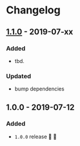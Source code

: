 # Changelog


## [1.1.0](https://github.com/superchargejs/collections/compare/v1.0.0...v1.1.0) - 2019-07-xx

### Added
- tbd.

### Updated
- bump dependencies


## 1.0.0 - 2019-07-12

### Added
- `1.0.0` release 🚀 🎉
